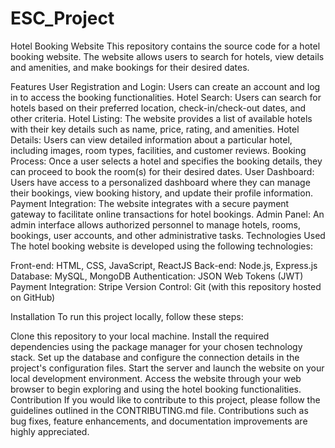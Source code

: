 # ESC_Project
Hotel Booking Website This repository contains the source code for a hotel booking website. The website allows users to search for hotels, view details and amenities, and make bookings for their desired dates.


Features
User Registration and Login: Users can create an account and log in to access the booking functionalities.
Hotel Search: Users can search for hotels based on their preferred location, check-in/check-out dates, and other criteria.
Hotel Listing: The website provides a list of available hotels with their key details such as name, price, rating, and amenities.
Hotel Details: Users can view detailed information about a particular hotel, including images, room types, facilities, and customer reviews.
Booking Process: Once a user selects a hotel and specifies the booking details, they can proceed to book the room(s) for their desired dates.
User Dashboard: Users have access to a personalized dashboard where they can manage their bookings, view booking history, and update their profile information.
Payment Integration: The website integrates with a secure payment gateway to facilitate online transactions for hotel bookings.
Admin Panel: An admin interface allows authorized personnel to manage hotels, rooms, bookings, user accounts, and other administrative tasks.
Technologies Used
The hotel booking website is developed using the following technologies:

Front-end: HTML, CSS, JavaScript, ReactJS
Back-end: Node.js, Express.js
Database: MySQL, MongoDB
Authentication: JSON Web Tokens (JWT)
Payment Integration: Stripe
Version Control: Git (with this repository hosted on GitHub)


Installation
To run this project locally, follow these steps:

Clone this repository to your local machine.
Install the required dependencies using the package manager for your chosen technology stack.
Set up the database and configure the connection details in the project's configuration files.
Start the server and launch the website on your local development environment.
Access the website through your web browser to begin exploring and using the hotel booking functionalities.
Contribution
If you would like to contribute to this project, please follow the guidelines outlined in the CONTRIBUTING.md file. Contributions such as bug fixes, feature enhancements, and documentation improvements are highly appreciated.





